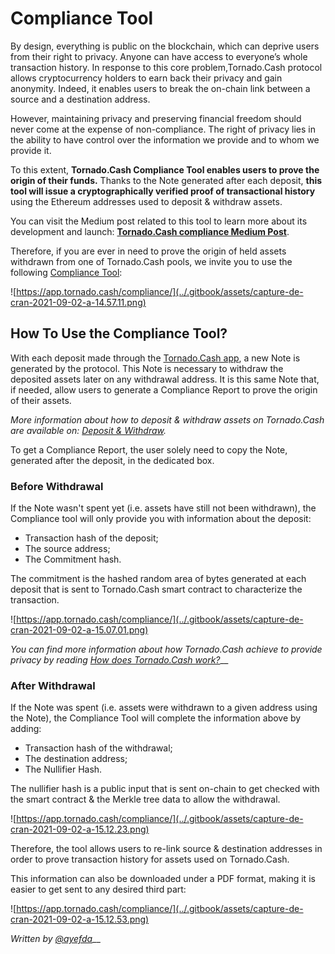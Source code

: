 # Compliance Tool

By design, everything is public on the blockchain, which can deprive users from their right to privacy. Anyone can have access to everyone’s whole transaction history. In response to this core problem,Tornado.Cash protocol allows cryptocurrency holders to earn back their privacy and gain anonymity. Indeed, it enables users to break the on-chain link between a source and a destination address.

However, maintaining privacy and preserving financial freedom should never come at the expense of non-compliance. The right of privacy lies in the ability to have control over the information we provide and to whom we provide it.&#x20;

To this extent, **Tornado.Cash Compliance Tool enables users to prove the origin of their funds.** Thanks to the Note generated after each deposit, **this tool will issue a cryptographically verified proof of transactional history** using the Ethereum addresses used to deposit & withdraw assets.

You can visit the Medium post related to this tool to learn more about its development and launch: [**Tornado.Cash compliance Medium Post**](https://tornado-cash.medium.com/tornado-cash-compliance-9abbf254a370).

Therefore, if you are ever in need to prove the origin of held assets withdrawn from one of Tornado.Cash pools, we invite you to use the following [Compliance Tool](https://app.tornado.cash/compliance/):

![https://app.tornado.cash/compliance/](../.gitbook/assets/capture-de-cran-2021-09-02-a-14.57.11.png)

## How To Use the Compliance Tool?

With each deposit made through the [Tornado.Cash app](https://app.tornado.cash), a new Note is generated by the protocol. This Note is necessary to withdraw the deposited assets later on any withdrawal address. It is this same Note that, if needed, allow users to generate a Compliance Report to prove the origin of their assets.

_More information about how to deposit & withdraw assets on Tornado.Cash are available on:_ [_Deposit & Withdraw_](deposit-withdraw.md)_._

To get a Compliance Report, the user solely need to copy the Note, generated after the deposit, in the dedicated box.

### Before Withdrawal

If the Note wasn't spent yet (i.e. assets have still not been withdrawn), the Compliance tool will only provide you with information about the deposit:

* Transaction hash of the deposit;
* The source address;
* The Commitment hash.

The commitment is the hashed random area of bytes generated at each deposit that is sent to Tornado.Cash smart contract to characterize the transaction.

![https://app.tornado.cash/compliance/](../.gitbook/assets/capture-de-cran-2021-09-02-a-15.07.01.png)

_You can find more information about how Tornado.Cash achieve to provide privacy by reading_ [_How does Tornado.Cash work?_](../general/how-does-tornado.cash-work.md)__

### After Withdrawal

If the Note was spent (i.e. assets were withdrawn to a given address using the Note), the Compliance Tool will complete the information above by adding:&#x20;

* Transaction hash of the withdrawal;
* The destination address;
* The Nullifier Hash.

The nullifier hash is a public input that is sent on-chain to get checked with the smart contract & the Merkle tree data to allow the withdrawal.

![https://app.tornado.cash/compliance/](../.gitbook/assets/capture-de-cran-2021-09-02-a-15.12.23.png)

Therefore, the tool allows users to re-link source & destination addresses in order to prove transaction history for assets used on Tornado.Cash.

This information can also be downloaded under a PDF format, making it is easier to get sent to any desired third part:

![https://app.tornado.cash/compliance/](../.gitbook/assets/capture-de-cran-2021-09-02-a-15.12.53.png)

_Written by_ [_@ayefda_](https://torn.community/u/ayefda)__
